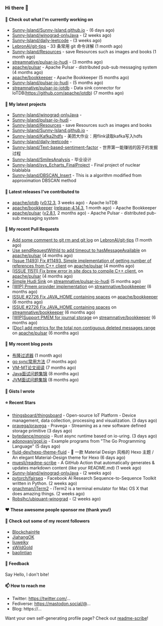 ### Hi there 👋

#### 👷 Check out what I'm currently working on

- [Sunny-Island/Sunny-Island.github.io](https://github.com/Sunny-Island/Sunny-Island.github.io) -  (6 days ago)
- [Sunny-Island/winograd-onlyJava](https://github.com/Sunny-Island/winograd-onlyJava) -  (2 weeks ago)
- [Sunny-Island/daily-leetcode](https://github.com/Sunny-Island/daily-leetcode) -  (3 weeks ago)
- [LebronAl/git-tips](https://github.com/LebronAl/git-tips) - 33 条常用 git 命令详解 (1 month ago)
- [Sunny-Island/Resources](https://github.com/Sunny-Island/Resources) - save Resources such as images and books (1 month ago)
- [streamnative/pulsar-io-hudi](https://github.com/streamnative/pulsar-io-hudi) -  (3 months ago)
- [apache/pulsar](https://github.com/apache/pulsar) - Apache Pulsar - distributed pub-sub messaging system (4 months ago)
- [apache/bookkeeper](https://github.com/apache/bookkeeper) - Apache Bookkeeper (5 months ago)
- [Sunny-Island/pulsar-io-hudi](https://github.com/Sunny-Island/pulsar-io-hudi) -  (5 months ago)
- [streamnative/pulsar-io-iotdb](https://github.com/streamnative/pulsar-io-iotdb) - Data sink connector for IoTDB(https://github.com/apache/iotdb) (7 months ago)

#### 🌱 My latest projects

- [Sunny-Island/winograd-onlyJava](https://github.com/Sunny-Island/winograd-onlyJava) - 
- [Sunny-Island/pulsar-io-hudi](https://github.com/Sunny-Island/pulsar-io-hudi) - 
- [Sunny-Island/Resources](https://github.com/Sunny-Island/Resources) - save Resources such as images and books
- [Sunny-Island/Sunny-Island.github.io](https://github.com/Sunny-Island/Sunny-Island.github.io) - 
- [Sunny-Island/Kafka2hdfs](https://github.com/Sunny-Island/Kafka2hdfs) - 美团大作业：用flink读取kafka写入hdfs
- [Sunny-Island/daily-leetcode](https://github.com/Sunny-Island/daily-leetcode) - 
- [Sunny-Island/Text-based-sentiment-factor](https://github.com/Sunny-Island/Text-based-sentiment-factor) - 世界第一能赚钱的因子的发掘过程
- [Sunny-Island/SmilesAnalysis](https://github.com/Sunny-Island/SmilesAnalysis) - 毕业设计
- [Sunny-Island/sys_Echarts_FinalProject](https://github.com/Sunny-Island/sys_Echarts_FinalProject) - Final project of nuclear blablabla
- [Sunny-Island/DBSCAN_Insert](https://github.com/Sunny-Island/DBSCAN_Insert) - This is a algorithm modified from approximation DBSCAN method

#### 🔭 Latest releases I've contributed to

- [apache/iotdb](https://github.com/apache/iotdb) ([v0.12.3](https://github.com/apache/iotdb/releases/tag/v0.12.3), 3 weeks ago) - Apache IoTDB
- [apache/bookkeeper](https://github.com/apache/bookkeeper) ([release-4.14.3](https://github.com/apache/bookkeeper/releases/tag/release-4.14.3), 1 month ago) - Apache Bookkeeper
- [apache/pulsar](https://github.com/apache/pulsar) ([v2.8.1](https://github.com/apache/pulsar/releases/tag/v2.8.1), 2 months ago) - Apache Pulsar - distributed pub-sub messaging system

#### 🔨 My recent Pull Requests

- [Add some comment to git rm and git log](https://github.com/LebronAl/git-tips/pull/2) on [LebronAl/git-tips](https://github.com/LebronAl/git-tips) (1 month ago)
- [Use sendRequestWithId to add timeout to hasMessageAvailable](https://github.com/apache/pulsar/pull/11600) on [apache/pulsar](https://github.com/apache/pulsar) (4 months ago)
- [[Issue 11493] Fix #11493. Simple implementation of getting number of references from C&#43;&#43; client](https://github.com/apache/pulsar/pull/11535) on [apache/pulsar](https://github.com/apache/pulsar) (4 months ago)
- [[ISSUE 11511] Fix brew error in site docs to compile C&#43;&#43; client.](https://github.com/apache/pulsar/pull/11512) on [apache/pulsar](https://github.com/apache/pulsar) (4 months ago)
- [Simple Hudi Sink](https://github.com/streamnative/pulsar-io-hudi/pull/5) on [streamnative/pulsar-io-hudi](https://github.com/streamnative/pulsar-io-hudi) (5 months ago)
- [[WIP] Pmem provider implementation](https://github.com/streamnative/bookkeeper/pull/384) on [streamnative/bookkeeper](https://github.com/streamnative/bookkeeper) (6 months ago)
- [ISSUE #2726 Fix JAVA_HOME containing spaces](https://github.com/apache/bookkeeper/pull/2727) on [apache/bookkeeper](https://github.com/apache/bookkeeper) (6 months ago)
- [ISSUE #2726 Fix JAVA_HOME containing spaces](https://github.com/streamnative/bookkeeper/pull/373) on [streamnative/bookkeeper](https://github.com/streamnative/bookkeeper) (6 months ago)
- [[WIP]Support PMEM for journal storage](https://github.com/streamnative/bookkeeper/pull/370) on [streamnative/bookkeeper](https://github.com/streamnative/bookkeeper) (6 months ago)
- [[Doc] add metrics for the total non contiguous deleted messages range](https://github.com/apache/pulsar/pull/10663) on [apache/pulsar](https://github.com/apache/pulsar) (6 months ago)

#### 📜 My recent blog posts

- [布隆过滤器](https://zhaojiabei.ink/2021/10/18/%E5%B8%83%E9%9A%86%E8%BF%87%E6%BB%A4%E5%99%A8/) (1 month ago)
- [go sync常用方法](https://zhaojiabei.ink/2021/04/24/go-sync%E5%B8%B8%E7%94%A8%E6%96%B9%E6%B3%95/) (7 months ago)
- [VM-MT论文阅读](https://zhaojiabei.ink/2021/04/20/VM-MT%E8%AE%BA%E6%96%87%E9%98%85%E8%AF%BB/) (7 months ago)
- [Java面试问题集锦](https://zhaojiabei.ink/2021/04/14/Java%E9%9D%A2%E8%AF%95%E9%97%AE%E9%A2%98%E9%9B%86%E9%94%A6/) (8 months ago)
- [JVM面试问题集锦](https://zhaojiabei.ink/2021/03/31/JVM%E9%9D%A2%E8%AF%95%E9%97%AE%E9%A2%98%E9%9B%86%E9%94%A6/) (8 months ago)

#### 📓 Gists I wrote


#### ⭐ Recent Stars

- [thingsboard/thingsboard](https://github.com/thingsboard/thingsboard) - Open-source IoT Platform - Device management, data collection, processing and visualization. (3 days ago)
- [pravega/pravega](https://github.com/pravega/pravega) - Pravega - Streaming as a new software defined storage primitive (3 days ago)
- [bytedance/monoio](https://github.com/bytedance/monoio) - Rust async runtime based on io-uring. (3 days ago)
- [adonovan/gopl.io](https://github.com/adonovan/gopl.io) - Example programs from &#34;The Go Programming Language&#34; (5 days ago)
- [fluid-dev/hexo-theme-fluid](https://github.com/fluid-dev/hexo-theme-fluid) - :ocean: 一款 Material Design 风格的 Hexo 主题 / An elegant Material-Design theme for Hexo (6 days ago)
- [muesli/readme-scribe](https://github.com/muesli/readme-scribe) - A GitHub Action that automatically generates &amp; updates markdown content (like your README.md) (1 week ago)
- [Sunny-Island/winograd-onlyJava](https://github.com/Sunny-Island/winograd-onlyJava) -  (2 weeks ago)
- [pytorch/fairseq](https://github.com/pytorch/fairseq) - Facebook AI Research Sequence-to-Sequence Toolkit written in Python. (2 weeks ago)
- [gnachman/iTerm2](https://github.com/gnachman/iTerm2) - iTerm2 is a terminal emulator for Mac OS X that does amazing things. (2 weeks ago)
- [Robslhc/ubiquant-winograd](https://github.com/Robslhc/ubiquant-winograd) -  (2 weeks ago)

#### ❤️ These awesome people sponsor me (thank you!)


#### 👯 Check out some of my recent followers

- [BlockchainHe](https://github.com/BlockchainHe)
- [JiahangOK](https://github.com/JiahangOK)
- [liuweiky](https://github.com/liuweiky)
- [sWildGold](https://github.com/sWildGold)
- [baolintian](https://github.com/baolintian)

#### 💬 Feedback

Say Hello, I don't bite!

#### 📫 How to reach me

- Twitter: https://twitter.com/...
- Fediverse: https://mastodon.social/@...
- Blog: https://...

Want your own self-generating profile page? Check out [readme-scribe](https://github.com/muesli/readme-scribe)!

